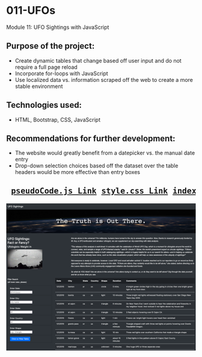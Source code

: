 # 011-UFOs
Module 11: UFO Sightings with JavaScript

## Purpose of the project:<br>
- Create dynamic tables that change based off user input and do not require a full page reload
- Incorporate for-loops with JavaScript
- Use localized data vs. information scraped off the web to create a more stable environment<br>
## Technologies used:<br>
- HTML, Bootstrap, CSS, JavaScript
## Recommendations for further development:<br>
- The website would greatly benefit from a datepicker vs. the manual date entry
- Drop-down selection choices based off the dataset over the table headers would be more effective than entry boxes<br>
## <pre> [pseudoCode.js Link]()        [style.css Link]()        [index.html link]()</pre>

<img src="https://github.com/mydogmandy/011-UFOs/blob/master/ufo_website.png"/>
